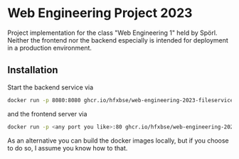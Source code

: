 # Web Engineering Project 2023
Project implementation for the class "Web Engineering 1" held by Spörl.
Neither the frontend nor the backend especially is intended for deployment in a
production environment.


## Installation

Start the backend service via 
```bash
docker run -p 8080:8080 ghcr.io/hfxbse/web-engineering-2023-fileservice:latest
```
and the frontend server via
```bash
docker run -p <any port you like>:80 ghcr.io/hfxbse/web-engineering-2023-fileservice:latest
```

As an alternative you can build the docker images locally, but if you choose to do so,
I assume you know how to that.
